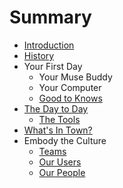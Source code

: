 # Summary

* [Introduction](README.md)
* [History](history.md)
* Your First Day
   * Your Muse Buddy
   * Your Computer
   * [Good to Knows](good_to_knows.md)
* [The Day to Day](the_day_to_day.md)
   * [The Tools](tools.md)
* [What's In Town?](whats_in_town.md)
* Embody the Culture
   * [Teams](teams.md)
   * [Our Users](our_users.md)
   * [Our People](our_people.md)

